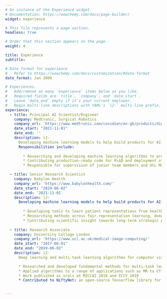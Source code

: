 ```yaml
---
# An instance of the Experience widget.
# Documentation: https://wowchemy.com/docs/page-builder/
widget: experience

# This file represents a page section.
headless: true

# Order that this section appears on the page.
weight: 4

title: Experience
subtitle:

# Date format for experience
#   Refer to https://wowchemy.com/docs/customization/#date-format
date_format: Jan 2006

# Experiences.
#   Add/remove as many `experience` items below as you like.
#   Required fields are `title`, `company`, and `date_start`.
#   Leave `date_end` empty if it's your current employer.
#   Begin multi-line descriptions with YAML's `|2-` multi-line prefix.
experience:
  - title: Principal AI Scientist/Engineer   
    company: Medtronic, Surgical Robotics
    company_url: 'https://www.medtronic.com/covidien/en-gb/products/digital-surgery.html?sfdcid=7014O000001JF3G&cid=PPC:GOOG:%2Btouch%20%2Bsurgery%20%2Bmedtronic:ras-hugo&ef_id=CjwKCAjw2K6lBhBXEiwA5RjtCURwi_Fzxqer3WneVRPlgDTSO4X3gDsuh114fh2wCoPo1ERMbvyzRxoCiesQAvD_BwE:G:s&s_kwcid=AL!18272!3!525862558723!b!!g!!%2Btouch%20%2Bsurgery%20%2Bmedtronic!12117747053!118230064924'
    date_start: "2021-11-01"
    date_end: ''
    description: |2-
      Developing machine learning models to help build products for AI-driven health care. 
      Responsibilities include:
      
        * Researching and developing machine learning algorithms to process surgical videos
        * Contributing production-ready code for R\&D and deployment of models for production
        * Responsible for supervision of junior team members and UCL Machine Learning MSc students

  - title: Senior Research Scientist   
    company: Babylon Health
    company_url: 'https://www.babylonhealth.com/'
    date_start: "2019-06-02"
    date_end: '2021-11-01'
    description: |2-
      Developing machine learning models to help build products for AI-driven health care. Responsibilities include:
    
        * Developing tools to learn patient representations from health data for dynamic risk stratification
        * Researching methods across fair representation learning, domain generalisation and modularity in neural networks
        * Contributing scientific insight towards long-term strategic product vision
        
  - title: Research Associate
    company: University College London
    company_url: 'https://www.ucl.ac.uk/medical-image-computing/'
    date_start: "2017-06-01"
    date_end: "2019-06-02"
    description: |2-
      Deep learning and multi-task learning algorithms for computer vision and medical image computing.

      * Researched and developed fundamental methods for multi-task learning applied to computer vision and medical image computing
      * Applied algorithms to a range of applications such as MR to CT image synthesis and organ-at-risk segmentation in MR-only radiotherapy planning
      * Work published as orals at MICCAI 2018 and ICCV 2019
      * Contributed to NiftyNet: an open-source Tensorflow library for deep learning in medical image analysis


---
```


